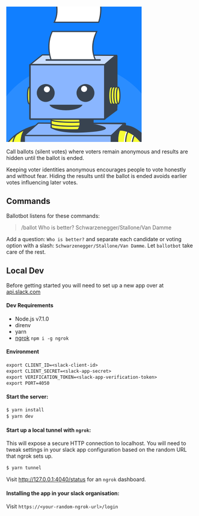![screenshot](https://raw.githubusercontent.com/slwen/ballotbot/master/avatar.png)

Call ballots (silent votes) where voters remain anonymous and results are hidden until the ballot is ended.

Keeping voter identities anonymous encourages people to vote honestly and without fear. Hiding the results until the ballot is ended avoids earlier votes influencing later votes.

## Commands

Ballotbot listens for these commands:

> /ballot Who is better? Schwarzenegger/Stallone/Van Damme

Add a question: `Who is better?` and separate each candidate or voting option with a slash: `Schwarzenegger/Stallone/Van Damme`. Let `ballotbot` take care of the rest.

## Local Dev

Before getting started you will need to set up a new app over at [api.slack.com](https://api.slack.com/apps/new)

#### Dev Requirements

- Node.js v7.1.0
- direnv
- yarn
- [ngrok](https://ngrok.com/) `npm i -g ngrok`

#### Environment

```
export CLIENT_ID=<slack-client-id>
export CLIENT_SECRET=<slack-app-secret>
export VERIFICATION_TOKEN=<slack-app-verification-token>
export PORT=4050
```

#### Start the server:

```sh
$ yarn install
$ yarn dev
```

#### Start up a local tunnel with `ngrok`:

This will expose a secure HTTP connection to localhost. You will need to tweak settings in your slack app configuration based on the random URL that ngrok sets up.

```sh
$ yarn tunnel
```

Visit http://127.0.0.1:4040/status for an `ngrok` dashboard.


#### Installing the app in your slack organisation:

Visit `https://<your-random-ngrok-url>/login`
